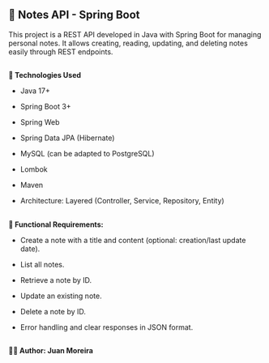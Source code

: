 ## 📝 Notes API - Spring Boot
This project is a REST API developed in Java with Spring Boot for managing personal notes.
It allows creating, reading, updating, and deleting notes easily through REST endpoints.

##
**🚀 Technologies Used**
- Java 17+

- Spring Boot 3+

- Spring Web

- Spring Data JPA (Hibernate)

- MySQL (can be adapted to PostgreSQL)

- Lombok

- Maven

- Architecture: Layered (Controller, Service, Repository, Entity)

##
**🔹 Functional Requirements:**
- Create a note with a title and content (optional: creation/last update date).

- List all notes.

- Retrieve a note by ID.

- Update an existing note.

- Delete a note by ID.

- Error handling and clear responses in JSON format.

##

**👨‍💻 Author: Juan Moreira**
